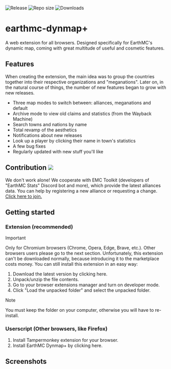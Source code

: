 ![Release](https://img.shields.io/github/v/release/3meraldK/earthmc-dynmapcolor) ![Repo size](https://img.shields.io/github/repo-size/3meraldK/earthmc-dynmapcolor) ![Downloads](https://img.shields.io/github/downloads/3meraldK/earthmc-dynmapcolor/total)

# earthmc-dynmap+
A web extension for all browsers. Designed specifically for EarthMC's dynamic map, coming with great multitude of useful and cosmetic features.

## Features
When creating the extension, the main idea was to group the countries together into their respective organizations and "meganations". Later on, in the natural course of things, the number of new features began to grow with new releases.
* Three map modes to switch between: alliances, meganations and default
* Archive mode to view old claims and statistics (from the Wayback Machine)
* Search towns and nations by name
* Total revamp of the aesthetics
* Notifications about new releases
* Look up a player by clicking their name in town's statistics
* A few bug fixes
* Regularly updated with new stuff you'll like

## Contribution <a href="https://discord.gg/AVtgkcRgFs"><img src="https://img.shields.io/discord/966271635894190090?logo=discord"></a>
We don't work alone! We cooperate with EMC Toolkit (developers of "EarthMC Stats" Discord bot and more), which provide the latest alliances data. You can help by registering a new alliance or requesting a change. [Click here to join.](https://discord.gg/AVtgkcRgFs)

## Getting started
### Extension (recommended)
> [!IMPORTANT]
> Only for Chromium browsers (Chrome, Opera, Edge, Brave, etc.). Other browsers users please go to the next section.
Unfortunately, this extension can't be downloaded normally, because introducing it to the marketplace costs money. You can still install this extension in an easy way:
1. Download the latest version by clicking here.
2. Unpack/unzip the file contents.
3. Go to your browser extensions manager and turn on developer mode.
4. Click "Load the unpacked folder" and select the unpacked folder.
> [!NOTE]
> You must keep the folder on your computer, otherwise you will have to re-install.

### Userscript (Other browsers, like Firefox)
1. Install Tampermonkey extension for your browser.
2. Install EarthMC Dynmap+ by clicking here.

## Screenshots

